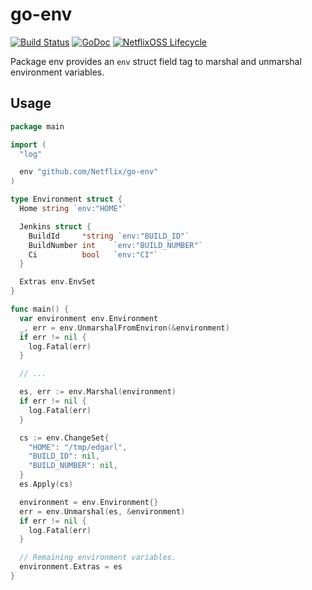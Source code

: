 # go-env

[![Build Status](https://travis-ci.org/Netflix/go-env.svg?branch=master)](https://travis-ci.org/Netflix/go-env)
[![GoDoc](https://godoc.org/github.com/Netflix/go-env?status.svg)](https://godoc.org/github.com/Netflix/go-env)
[![NetflixOSS Lifecycle](https://img.shields.io/osslifecycle/Netflix/go-expect.svg)]()


Package env provides an `env` struct field tag to marshal and unmarshal environment variables.

## Usage

```go
package main

import (
  "log"

  env "github.com/Netflix/go-env"
)

type Environment struct {
  Home string `env:"HOME"`

  Jenkins struct {
    BuildId     *string `env:"BUILD_ID"`
    BuildNumber int    `env:"BUILD_NUMBER"`
    Ci          bool   `env:"CI"`
  }

  Extras env.EnvSet
}

func main() {
  var environment env.Environment
  _, err = env.UnmarshalFromEnviron(&environment)
  if err != nil {
    log.Fatal(err)
  }

  // ...

  es, err := env.Marshal(environment)
  if err != nil {
    log.Fatal(err)
  }

  cs := env.ChangeSet{
    "HOME": "/tmp/edgarl",
    "BUILD_ID": nil,
    "BUILD_NUMBER": nil,
  }
  es.Apply(cs)

  environment = env.Environment{}
  err = env.Unmarshal(es, &environment)
  if err != nil {
    log.Fatal(err)
  }

  // Remaining environment variables.
  environment.Extras = es
}
```

